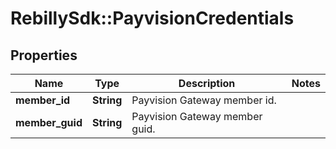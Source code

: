 # RebillySdk::PayvisionCredentials

## Properties
Name | Type | Description | Notes
------------ | ------------- | ------------- | -------------
**member_id** | **String** | Payvision Gateway member id. | 
**member_guid** | **String** | Payvision Gateway member guid. | 

